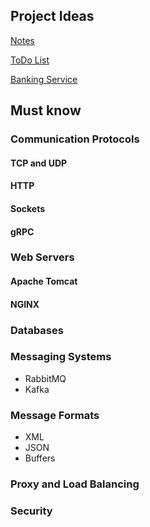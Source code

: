 ## Project Ideas

[Notes](notes.md)

[ToDo List](todo-list.md)

[Banking Service](banking.md)

## Must know

### Communication Protocols

#### TCP and UDP

#### HTTP

#### Sockets

#### gRPC

### Web Servers

#### Apache Tomcat

#### NGINX

### Databases

### Messaging Systems

- RabbitMQ
- Kafka

### Message Formats

- XML
- JSON
- Buffers

### Proxy and Load Balancing

### Security


